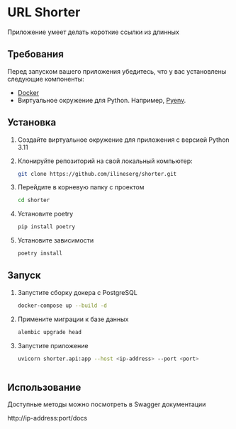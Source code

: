 # URL Shorter

Приложение умеет делать короткие ссылки из длинных

## Требования

Перед запуском вашего приложения убедитесь, что у вас установлены следующие компоненты:

- [Docker](https://docs.docker.com/engine/install/)
- Виртуальное окружение для Python. Например, [Pyenv](https://github.com/pyenv/pyenv#installation).

## Установка

1. Создайте виртуальное окружение для приложения с версией Python 3.11

2. Клонируйте репозиторий на свой локальный компьютер:

   ```bash
   git clone https://github.com/ilineserg/shorter.git
   
3. Перейдите в корневую папку с проектом 

    ```bash
   cd shorter
   
4. Установите poetry

    ```bash
   pip install poetry

5. Установите зависимости

    ```bash
   poetry install


## Запуск

1. Запустите сборку докера с PostgreSQL

    ```bash
   docker-compose up --build -d

2. Примените миграции к базе данных

    ```bash
   alembic upgrade head
   
4. Запустите приложение

    ```bash
   uvicorn shorter.api:app --host <ip-address> --port <port>
  

## Использование

Доступные методы можно посмотреть в Swagger документации

http://ip-address:port/docs